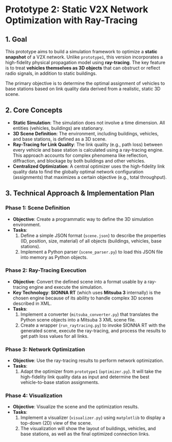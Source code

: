 # Prototype 2: Static V2X Network Optimization with Ray-Tracing

## 1. Goal

This prototype aims to build a simulation framework to optimize a **static snapshot** of a V2X network. Unlike `prototype1`, this version incorporates a high-fidelity physical propagation model using **ray-tracing**. The key feature is to treat **vehicles themselves as 3D objects** that can obstruct or reflect radio signals, in addition to static buildings.

The primary objective is to determine the optimal assignment of vehicles to base stations based on link quality data derived from a realistic, static 3D scene.

## 2. Core Concepts

- **Static Simulation**: The simulation does not involve a time dimension. All entities (vehicles, buildings) are stationary.
- **3D Scene Definition**: The environment, including buildings, vehicles, and base stations, is defined as a 3D scene.
- **Ray-Tracing for Link Quality**: The link quality (e.g., path loss) between every vehicle and base station is calculated using a ray-tracing engine. This approach accounts for complex phenomena like reflection, diffraction, and blockage by both buildings and other vehicles.
- **Centralized Optimization**: A central optimizer uses the high-fidelity link quality data to find the globally optimal network configuration (assignments) that maximizes a certain objective (e.g., total throughput).

## 3. Technical Approach & Implementation Plan

### Phase 1: Scene Definition

- **Objective**: Create a programmatic way to define the 3D simulation environment.
- **Tasks**:
    1.  Define a simple JSON format (`scene.json`) to describe the properties (ID, position, size, material) of all objects (buildings, vehicles, base stations).
    2.  Implement a Python parser (`scene_parser.py`) to load this JSON file into memory as Python objects.

### Phase 2: Ray-Tracing Execution

- **Objective**: Convert the defined scene into a format usable by a ray-tracing engine and execute the simulation.
- **Key Technology**: **SIONNA RT** (which uses **Mitsuba 3** internally) is the chosen engine because of its ability to handle complex 3D scenes described in XML.
- **Tasks**:
    1.  Implement a converter (`mitsuba_converter.py`) that translates the Python scene objects into a Mitsuba 3 XML scene file.
    2.  Create a wrapper (`run_raytracing.py`) to invoke SIONNA RT with the generated scene, execute the ray-tracing, and process the results to get path loss values for all links.

### Phase 3: Network Optimization

- **Objective**: Use the ray-tracing results to perform network optimization.
- **Tasks**:
    1.  Adapt the optimizer from `prototype1` (`optimizer.py`). It will take the high-fidelity link quality data as input and determine the best vehicle-to-base station assignments.

### Phase 4: Visualization

- **Objective**: Visualize the scene and the optimization results.
- **Tasks**:
    1.  Implement a visualizer (`visualizer.py`) using `matplotlib` to display a top-down (2D) view of the scene.
    2.  The visualization will show the layout of buildings, vehicles, and base stations, as well as the final optimized connection links.
